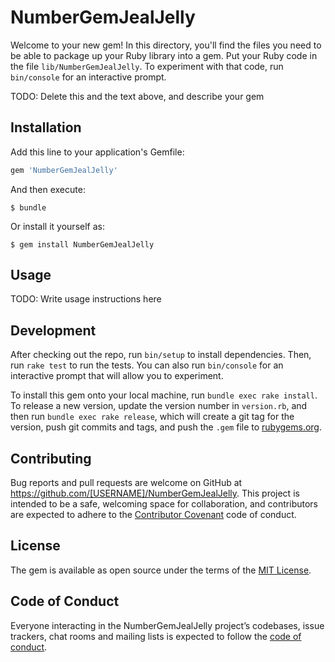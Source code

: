 # NumberGemJealJelly

Welcome to your new gem! In this directory, you'll find the files you need to be able to package up your Ruby library into a gem. Put your Ruby code in the file `lib/NumberGemJealJelly`. To experiment with that code, run `bin/console` for an interactive prompt.

TODO: Delete this and the text above, and describe your gem

## Installation

Add this line to your application's Gemfile:

```ruby
gem 'NumberGemJealJelly'
```

And then execute:

    $ bundle

Or install it yourself as:

    $ gem install NumberGemJealJelly

## Usage

TODO: Write usage instructions here

## Development

After checking out the repo, run `bin/setup` to install dependencies. Then, run `rake test` to run the tests. You can also run `bin/console` for an interactive prompt that will allow you to experiment.

To install this gem onto your local machine, run `bundle exec rake install`. To release a new version, update the version number in `version.rb`, and then run `bundle exec rake release`, which will create a git tag for the version, push git commits and tags, and push the `.gem` file to [rubygems.org](https://rubygems.org).

## Contributing

Bug reports and pull requests are welcome on GitHub at https://github.com/[USERNAME]/NumberGemJealJelly. This project is intended to be a safe, welcoming space for collaboration, and contributors are expected to adhere to the [Contributor Covenant](http://contributor-covenant.org) code of conduct.

## License

The gem is available as open source under the terms of the [MIT License](https://opensource.org/licenses/MIT).

## Code of Conduct

Everyone interacting in the NumberGemJealJelly project’s codebases, issue trackers, chat rooms and mailing lists is expected to follow the [code of conduct](https://github.com/[USERNAME]/NumberGemJealJelly/blob/master/CODE_OF_CONDUCT.md).
